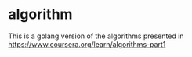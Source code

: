 # algorithm
This is a golang version of the algorithms presented in https://www.coursera.org/learn/algorithms-part1 
